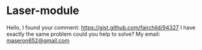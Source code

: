 # Laser-module
Hello,
I found your comment: https://gist.github.com/fairchild/94327
I have exactly the same problem could you help to solve?
My email: maseron652@gmail.com
